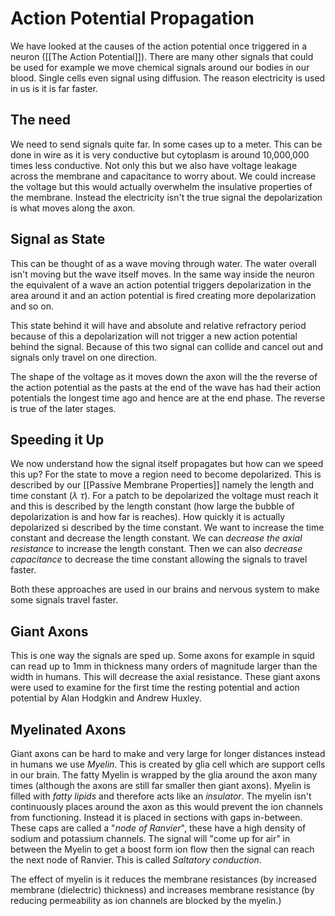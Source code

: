 # Action Potential Propagation
We have looked at the causes of the action potential once triggered in a neuron ([[The Action Potential]]). There are many other signals that could be used for example we move chemical signals around our bodies in our blood. Single cells even signal using diffusion. The reason electricity is used in us is it is far faster. 

## The need
We need to send signals quite far. In some cases up to a meter. This can be done in wire as it is very conductive but cytoplasm is around 10,000,000 times less conductive. Not only this but we also have voltage leakage across the membrane and capacitance to worry about. We could increase the voltage but this would actually overwhelm the insulative properties of the membrane. Instead the electricity isn't the true signal the depolarization is what moves along the axon.

## Signal as State
This can be thought of as a wave moving through water. The water overall isn't moving but the wave itself moves. In the same way inside the neuron the equivalent of a wave an action potential triggers depolarization in the area around it and an action potential is fired creating more depolarization and so on.

This state behind it will have and absolute and relative refractory period because of this a depolarization will not trigger a new action potential behind the signal. Because of this two signal can collide and cancel out and signals only travel on one direction.

The shape of the voltage as it moves down the axon will the the reverse of the action potential as the pasts at the end of the wave has had their action potentials the longest time ago and hence are at the end phase. The reverse is true of the later stages.

## Speeding it Up
We now understand how the signal itself propagates but how can we speed this up? For the state to move a region need to become depolarized. This is described by our [[Passive Membrane Properties]] namely the length and time constant ($\lambda$ $\tau$). For a patch to be depolarized the voltage must reach it and this is described by the length constant (how large the bubble of depolarization is and how far is reaches). How quickly it is actually depolarized si described by the time constant. We want to increase the time constant and decrease the length constant. We can *decrease the axial resistance* to increase the length constant. Then we can also *decrease capacitance* to decrease the time constant allowing the signals to travel faster.

Both these approaches are used in our brains and nervous system to make some signals travel faster.

## Giant Axons
This is one way the signals are sped up. Some axons for example in squid can read up to 1mm in thickness many orders of magnitude larger than the width in humans. This will decrease the axial resistance. These giant axons were used to examine for the first time the resting potential and action potential by Alan Hodgkin and Andrew Huxley.

## Myelinated Axons
Giant axons can be hard to make and very large for longer distances instead in humans we use *Myelin*. This is created by glia cell which are support cells in our brain. The fatty Myelin is wrapped by the glia around the axon many times (although the axons are still far smaller then giant axons). Myelin is filled with *fatty lipids* and therefore acts like an *insulator*. The myelin isn't continuously places around the axon as this would prevent the ion channels from functioning. Instead it is placed in sections with gaps in-between. These caps are called a "*node of Ranvier*", these have a high density of sodium and potassium channels. The signal will "come up for air" in between the Myelin to get a boost form ion flow then the signal can reach the next node of Ranvier. This is called *Saltatory conduction*.

The effect of myelin is it reduces the membrane resistances (by increased membrane (dielectric) thickness) and increases membrane resistance (by reducing permeability as ion channels are blocked by the myelin.)

